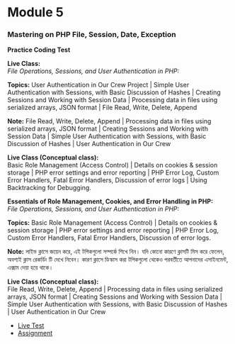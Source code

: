 # Module 5
### Mastering on PHP File, Session, Date, Exception

**Practice Coding Test**

**Live Class:**  
_File Operations, Sessions, and User Authentication in PHP:_  

__Topics:__
User Authentication in Our Crew Project | Simple User Authentication with Sessions, with Basic Discussion of Hashes | 
Creating Sessions and Working with Session Data | Processing data in files using serialized arrays, JSON format | 
File Read, Write, Delete, Append

__Note:__
File Read, Write, Delete, Append | Processing data in files using serialized arrays, JSON format | Creating Sessions 
and Working with Session Data | Simple User Authentication with Sessions, with Basic Discussion of Hashes | User 
Authentication in Our Crew

**Live Class (Conceptual class):**  
Basic Role Management (Access Control) | Details on cookies & session storage | PHP error settings and error reporting |
PHP Error Log, Custom Error Handlers, Fatal Error Handlers, Discussion of error logs | Using Backtracking for Debugging. 


**Essentials of Role Management, Cookies, and Error Handling in PHP:**  
_File Operations, Sessions, and User Authentication in PHP:_

__Topics:__
Basic Role Management (Access Control) | Details on cookies & session storage | PHP error settings and error reporting |
PHP Error Log, Custom Error Handlers, Fatal Error Handlers, Discussion of error logs.

__Note:__
লাইভ ক্লাসে জয়েন করে, এই টপিকগুলো সম্পর্কে শিখে নিন। যদি কোনো কারণে ক্লাসটি মিস করে ফেলেন, অবশ্যই ক্লাস রেকর্ডিং টি দেখে নিবেন। কারণ ক্লাসে ডিস্কাস 
করা টপিকগুলো থেকেও পরবর্তীতে আপনাদের এসাইনমেন্ট, এক্সাম দেয়া হয়ে থাকে।

**Live Class (Conceptual class):**  
File Read, Write, Delete, Append | Processing data in files using serialized arrays, JSON format | Creating Sessions 
and Working with Session Data | Simple User Authentication with Sessions, with Basic Discussion of Hashes | User 
Authentication in Our Crew

- [Live Test](live_test)
- [Assignment](assignment/README.md)

